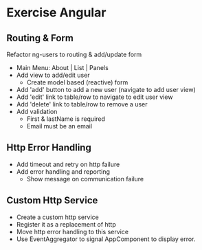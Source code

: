 # Exercise Angular

## Routing & Form

Refactor ng-users to routing & add/update form

- Main Menu: About | List | Panels
- Add view to add/edit user
    * Create model based (reactive) form
- Add 'add' button to add a new user (navigate to add user view)
- Add 'edit' link to table/row to navigate to edit user view
- Add 'delete' link to table/row to remove a user
- Add validation
    * First & lastName is required
    * Email must be an email

## Http Error Handling

- Add timeout and retry on http failure
- Add error handling and reporting
    + Show message on communication failure

## Custom Http Service

- Create a custom http service
- Register it as a replacement of http
- Move http error handling to this service
- Use EventAggregator to signal AppComponent to display error.
